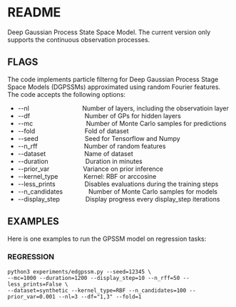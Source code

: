 # README

Deep Gaussian Process State Space Model. The current version only supports the continuous observation processes.

## FLAGS

The code implements particle filterng for Deep Gaussian Process Stage Space Models (DGPSSMs) approximated using random Fourier features. The code accepts the following options:


* --nl                  &emsp; &emsp; &emsp; &emsp; &emsp; &emsp; &nbsp; Number of layers, including the observatioin layer
* --df                  &emsp; &ensp; &emsp; &emsp; &emsp; &emsp; &emsp; Number of GPs for hidden layers
* --mc                  &emsp; &emsp; &emsp; &emsp; &emsp; &emsp; &nbsp; Number of Monte Carlo samples for predictions
* --fold                &emsp; &emsp; &emsp; &emsp; &emsp; &emsp; Fold of dataset
* --seed                &emsp; &emsp; &emsp; &emsp; &emsp; &ensp; Seed for Tensorflow and Numpy
* --n_rff               &emsp; &emsp; &emsp; &emsp; &emsp; &ensp; Number of random features
* --dataset             &emsp; &emsp; &emsp; &emsp; &ensp; Name of dataset
* --duration            &emsp; &emsp; &emsp; &emsp; &nbsp; Duration in minutes
* --prior_var           &emsp; &emsp; &emsp; &emsp; Variance on prior inference
* --kernel_type         &emsp; &emsp; &emsp; Kernel: RBF or arccosine
* --less_prints         &emsp; &emsp; &emsp; &nbsp; Disables evaluations during the training steps
* --n_candidates        &emsp; &emsp; &emsp; Number of Monte Carlo samples for models
* --display_step        &emsp; &emsp; &emsp; Display progress every display_step iterations

## EXAMPLES

Here is one examples to run the GPSSM model on regression tasks:

### REGRESSION
```
python3 experiments/edgpssm.py --seed=12345 \
--mc=1000 --duration=1200 --display_step=10 --n_rff=50 --less_prints=False \
--dataset=synthetic --kernel_type=RBF --n_candidates=100 --prior_var=0.001 --nl=3 --df="1,3" --fold=1
